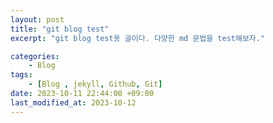 ```yaml
---
layout: post
title: "git blog test"
excerpt: "git blog test용 글이다. 다양한 md 문법을 test해보자."

categories:
    - Blog
tags:
    - [Blog , jekyll, Github, Git]
date: 2023-10-11 22:44:00 +09:00
last_modified_at: 2023-10-12
---
```

